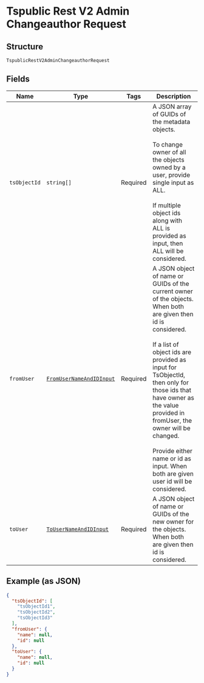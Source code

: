 
# Tspublic Rest V2 Admin Changeauthor Request

## Structure

`TspublicRestV2AdminChangeauthorRequest`

## Fields

| Name | Type | Tags | Description |
|  --- | --- | --- | --- |
| `tsObjectId` | `string[]` | Required | A JSON array of GUIDs of the metadata objects.<br><br>To change owner of all the objects owned by a user, provide single input as ALL.<br><br>If multiple object ids along with ALL is provided as input, then ALL will be considered. |
| `fromUser` | [`FromUserNameAndIDInput`](../../doc/models/from-user-name-and-id-input.md) | Required | A JSON object of name or GUIDs of the current owner of the objects. When both are given then id is considered.<br><br>If a list of object ids are provided as input for TsObjectId, then only for those ids that have owner as the value provided in fromUser, the owner will be changed.<br><br>Provide either name or id as input. When both are given user id will be considered. |
| `toUser` | [`ToUserNameAndIDInput`](../../doc/models/to-user-name-and-id-input.md) | Required | A JSON object of name or GUIDs of the new owner for the objects. When both are given then id is considered. |

## Example (as JSON)

```json
{
  "tsObjectId": [
    "tsObjectId1",
    "tsObjectId2",
    "tsObjectId3"
  ],
  "fromUser": {
    "name": null,
    "id": null
  },
  "toUser": {
    "name": null,
    "id": null
  }
}
```

